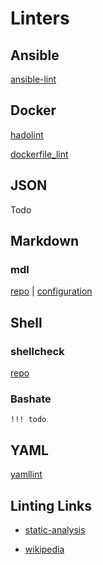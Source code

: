 # Linters

## Ansible

[ansible-lint](https://github.com/ansible/ansible-lint)

## Docker

[hadolint](https://github.com/hadolint/hadolint)

[dockerfile_lint](https://github.com/projectatomic/dockerfile_lint)

## JSON

Todo

## Markdown

### mdl

[repo](https://github.com/markdownlint/markdownlint) | [configuration](https://github.com/markdownlint/markdownlint/blob/master/docs/configuration.md)

## Shell

### shellcheck
[repo](https://github.com/koalaman/shellcheck)

### Bashate

    !!! todo

## YAML

[yamllint](https://github.com/adrienverge/yamllint)

## Linting Links

* [static-analysis](https://github.com/analysis-tools-dev/static-analysis)

* [wikipedia](https://en.wikipedia.org/wiki/List_of_tools_for_static_code_analysis)
